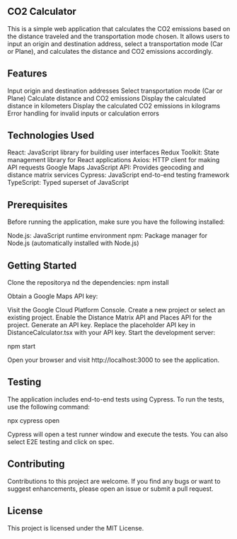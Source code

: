 ## CO2 Calculator
This is a simple web application that calculates the CO2 emissions based on the distance traveled and the transportation mode chosen. It allows users to input an origin and destination address, select a transportation mode (Car or Plane), and calculates the distance and CO2 emissions accordingly.

## Features
Input origin and destination addresses
Select transportation mode (Car or Plane)
Calculate distance and CO2 emissions
Display the calculated distance in kilometers
Display the calculated CO2 emissions in kilograms
Error handling for invalid inputs or calculation errors

## Technologies Used
React: JavaScript library for building user interfaces
Redux Toolkit: State management library for React applications
Axios: HTTP client for making API requests
Google Maps JavaScript API: Provides geocoding and distance matrix services
Cypress: JavaScript end-to-end testing framework
TypeScript: Typed superset of JavaScript

## Prerequisites
Before running the application, make sure you have the following installed:

Node.js: JavaScript runtime environment
npm: Package manager for Node.js (automatically installed with Node.js)

## Getting Started
Clone the repositorya nd the dependencies:
npm install

Obtain a Google Maps API key:

Visit the Google Cloud Platform Console.
Create a new project or select an existing project.
Enable the Distance Matrix API and Places API for the project.
Generate an API key.
Replace the placeholder API key in DistanceCalculator.tsx with your API key.
Start the development server:

npm start

Open your browser and visit http://localhost:3000 to see the application.

## Testing
The application includes end-to-end tests using Cypress. To run the tests, use the following command:

npx cypress open 

Cypress will open a test runner window and execute the tests.
You can also select E2E testing and click on spec.

## Contributing
Contributions to this project are welcome. If you find any bugs or want to suggest enhancements, please open an issue or submit a pull request.

## License
This project is licensed under the MIT License.